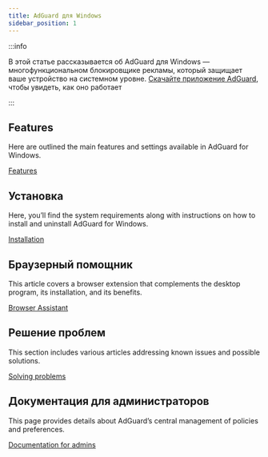 ```yaml
---
title: AdGuard для Windows
sidebar_position: 1
---
```


:::info

В этой статье рассказывается об AdGuard для Windows — многофункциональном блокировщике рекламы, который защищает ваше устройство на системном уровне. [Скачайте приложение AdGuard](https://agrd.io/download-kb-adblock), чтобы увидеть, как оно работает

:::

## Features

Here are outlined the main features and settings available in AdGuard for Windows.

[Features](/adguard-for-windows/features/features.md)

## Установка

Here, you’ll find the system requirements along with instructions on how to install and uninstall AdGuard for Windows.

[Installation](/adguard-for-windows/installation.md)

## Браузерный помощник

This article covers a browser extension that complements the desktop program, its installation, and its benefits.

[Browser Assistant](/adguard-for-windows/browser-assistant.md)

## Решение проблем

This section includes various articles addressing known issues and possible solutions.

[Solving problems](/adguard-for-windows/solving-problems/solving-problems.md)

## Документация для администраторов

This page provides details about AdGuard’s central management of policies and preferences.

[Documentation for admins](/adguard-for-windows/admins-documentation.md)
